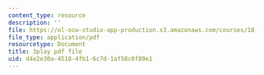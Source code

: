 ```yaml
---
content_type: resource
description: ''
file: https://ol-ocw-studio-app-production.s3.amazonaws.com/courses/18-085-computational-science-and-engineering-i-fall-2008/d4e2e30a45184fb16c7d1af58c0f89e1_StbJIv49Aco.pdf
file_type: application/pdf
resourcetype: Document
title: 3play pdf file
uid: d4e2e30a-4518-4fb1-6c7d-1af58c0f89e1
---
```


